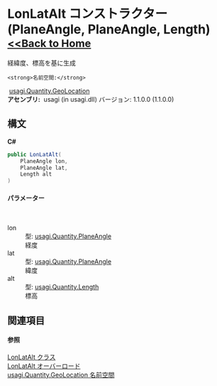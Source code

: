 # LonLatAlt コンストラクター (PlaneAngle, PlaneAngle, Length)<small>[<<Back to Home](https://github.com/usagi/usagi.cs/blob/master/Help/Home.md)</small> 

経緯度、標高を基に生成


    <strong>名前空間:</strong>
&nbsp;<a href="N_usagi_Quantity_GeoLocation.md">usagi.Quantity.GeoLocation</a><br /><strong>アセンブリ:</strong>
&nbsp;usagi (in usagi.dll) バージョン: 1.1.0.0 (1.1.0.0)

## 構文

**C#**<br />
``` C#
public LonLatAlt(
	PlaneAngle lon,
	PlaneAngle lat,
	Length alt
)
```


#### パラメーター
&nbsp;<dl><dt>lon</dt><dd>型: <a href="T_usagi_Quantity_PlaneAngle.md">usagi.Quantity.PlaneAngle</a><br />経度</dd><dt>lat</dt><dd>型: <a href="T_usagi_Quantity_PlaneAngle.md">usagi.Quantity.PlaneAngle</a><br />緯度</dd><dt>alt</dt><dd>型: <a href="T_usagi_Quantity_Length.md">usagi.Quantity.Length</a><br />標高</dd></dl>

## 関連項目


#### 参照
<a href="T_usagi_Quantity_GeoLocation_LonLatAlt.md">LonLatAlt クラス</a><br /><a href="Overload_usagi_Quantity_GeoLocation_LonLatAlt__ctor.md">LonLatAlt オーバーロード</a><br /><a href="N_usagi_Quantity_GeoLocation.md">usagi.Quantity.GeoLocation 名前空間</a><br />